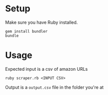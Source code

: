 # Setup

Make sure you have Ruby installed.

```
gem install bundler
bundle
```

# Usage

Expected input is a csv of amazon URLs

```
ruby scraper.rb <INPUT CSV>
```

Output is a `output.csv` file in the folder you're at
